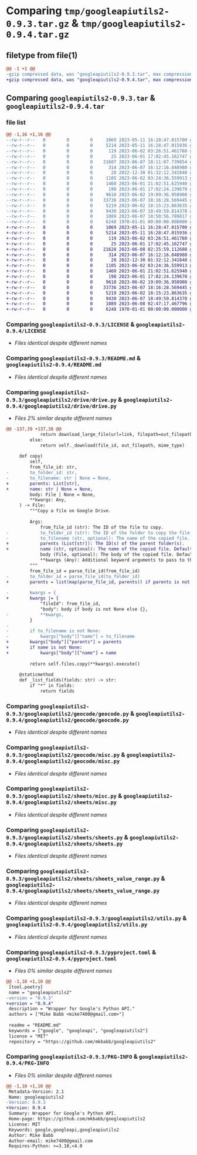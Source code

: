 # Comparing `tmp/googleapiutils2-0.9.3.tar.gz` & `tmp/googleapiutils2-0.9.4.tar.gz`

## filetype from file(1)

```diff
@@ -1 +1 @@
-gzip compressed data, was "googleapiutils2-0.9.3.tar", max compression
+gzip compressed data, was "googleapiutils2-0.9.4.tar", max compression
```

## Comparing `googleapiutils2-0.9.3.tar` & `googleapiutils2-0.9.4.tar`

### file list

```diff
@@ -1,16 +1,16 @@
--rw-r--r--   0        0        0     1069 2023-05-11 16:28:47.015700 googleapiutils2-0.9.3/LICENSE
--rw-r--r--   0        0        0     5214 2023-05-11 16:28:47.015936 googleapiutils2-0.9.3/README.md
--rw-r--r--   0        0        0      119 2023-06-02 03:26:51.461760 googleapiutils2-0.9.3/googleapiutils2/__init__.py
--rw-r--r--   0        0        0       25 2023-06-01 17:02:45.162747 googleapiutils2-0.9.3/googleapiutils2/drive/__init__.py
--rw-r--r--   0        0        0    21607 2023-06-07 18:11:07.739854 googleapiutils2-0.9.3/googleapiutils2/drive/drive.py
--rw-r--r--   0        0        0      314 2023-06-07 16:12:16.848980 googleapiutils2-0.9.3/googleapiutils2/drive/misc.py
--rw-r--r--   0        0        0       28 2022-12-30 01:32:12.341848 googleapiutils2-0.9.3/googleapiutils2/geocode/__init__.py
--rw-r--r--   0        0        0     1105 2023-06-02 03:24:36.559913 googleapiutils2-0.9.3/googleapiutils2/geocode/geocode.py
--rw-r--r--   0        0        0     1460 2023-06-01 21:02:51.625940 googleapiutils2-0.9.3/googleapiutils2/geocode/misc.py
--rw-r--r--   0        0        0      198 2023-06-01 17:02:24.139670 googleapiutils2-0.9.3/googleapiutils2/sheets/__init__.py
--rw-r--r--   0        0        0     9618 2023-06-02 19:09:36.958908 googleapiutils2-0.9.3/googleapiutils2/sheets/misc.py
--rw-r--r--   0        0        0    33736 2023-06-07 18:16:28.569445 googleapiutils2-0.9.3/googleapiutils2/sheets/sheets.py
--rw-r--r--   0        0        0     5219 2023-06-02 18:15:23.863635 googleapiutils2-0.9.3/googleapiutils2/sheets/sheets_value_range.py
--rw-r--r--   0        0        0     9430 2023-06-07 18:49:59.814378 googleapiutils2-0.9.3/googleapiutils2/utils.py
--rw-r--r--   0        0        0     1089 2023-06-07 18:50:56.789817 googleapiutils2-0.9.3/pyproject.toml
--rw-r--r--   0        0        0     6248 1970-01-01 00:00:00.000000 googleapiutils2-0.9.3/PKG-INFO
+-rw-r--r--   0        0        0     1069 2023-05-11 16:28:47.015700 googleapiutils2-0.9.4/LICENSE
+-rw-r--r--   0        0        0     5214 2023-05-11 16:28:47.015936 googleapiutils2-0.9.4/README.md
+-rw-r--r--   0        0        0      119 2023-06-02 03:26:51.461760 googleapiutils2-0.9.4/googleapiutils2/__init__.py
+-rw-r--r--   0        0        0       25 2023-06-01 17:02:45.162747 googleapiutils2-0.9.4/googleapiutils2/drive/__init__.py
+-rw-r--r--   0        0        0    21628 2023-06-08 02:25:59.112608 googleapiutils2-0.9.4/googleapiutils2/drive/drive.py
+-rw-r--r--   0        0        0      314 2023-06-07 16:12:16.848980 googleapiutils2-0.9.4/googleapiutils2/drive/misc.py
+-rw-r--r--   0        0        0       28 2022-12-30 01:32:12.341848 googleapiutils2-0.9.4/googleapiutils2/geocode/__init__.py
+-rw-r--r--   0        0        0     1105 2023-06-02 03:24:36.559913 googleapiutils2-0.9.4/googleapiutils2/geocode/geocode.py
+-rw-r--r--   0        0        0     1460 2023-06-01 21:02:51.625940 googleapiutils2-0.9.4/googleapiutils2/geocode/misc.py
+-rw-r--r--   0        0        0      198 2023-06-01 17:02:24.139670 googleapiutils2-0.9.4/googleapiutils2/sheets/__init__.py
+-rw-r--r--   0        0        0     9618 2023-06-02 19:09:36.958908 googleapiutils2-0.9.4/googleapiutils2/sheets/misc.py
+-rw-r--r--   0        0        0    33736 2023-06-07 18:16:28.569445 googleapiutils2-0.9.4/googleapiutils2/sheets/sheets.py
+-rw-r--r--   0        0        0     5219 2023-06-02 18:15:23.863635 googleapiutils2-0.9.4/googleapiutils2/sheets/sheets_value_range.py
+-rw-r--r--   0        0        0     9430 2023-06-07 18:49:59.814378 googleapiutils2-0.9.4/googleapiutils2/utils.py
+-rw-r--r--   0        0        0     1089 2023-06-08 02:47:17.467796 googleapiutils2-0.9.4/pyproject.toml
+-rw-r--r--   0        0        0     6248 1970-01-01 00:00:00.000000 googleapiutils2-0.9.4/PKG-INFO
```

### Comparing `googleapiutils2-0.9.3/LICENSE` & `googleapiutils2-0.9.4/LICENSE`

 * *Files identical despite different names*

### Comparing `googleapiutils2-0.9.3/README.md` & `googleapiutils2-0.9.4/README.md`

 * *Files identical despite different names*

### Comparing `googleapiutils2-0.9.3/googleapiutils2/drive/drive.py` & `googleapiutils2-0.9.4/googleapiutils2/drive/drive.py`

 * *Files 2% similar despite different names*

```diff
@@ -137,39 +137,38 @@
             return download_large_file(url=link, filepath=out_filepath)
         else:
             return self._download(file_id, out_filepath, mime_type)
 
     def copy(
         self,
         from_file_id: str,
-        to_folder_id: str,
-        to_filename: str | None = None,
+        parents: List[str],
+        name: str | None = None,
         body: File | None = None,
         **kwargs: Any,
     ) -> File:
         """Copy a file on Google Drive.
 
         Args:
             from_file_id (str): The ID of the file to copy.
-            to_folder_id (str): The ID of the folder to copy the file to.
-            to_filename (str, optional): The name of the copied file. Defaults to None, results in the same name as the original file.
+            parents (List[str]): The ID(s) of the parent folder(s).
+            name (str, optional): The name of the copied file. Defaults to None, results in the same name as the original file.
             body (File, optional): The body of the copied file. Defaults to None.
             **kwargs (Any): Additional keyword arguments to pass to the API call.
         """
         from_file_id = parse_file_id(from_file_id)
-        to_folder_id = parse_file_id(to_folder_id)
+        parents = list(map(parse_file_id, parents)) if parents is not None else []
 
-        kwargs = {
+        kwargs |= {
             "fileId": from_file_id,
             "body": body if body is not None else {},
-            **kwargs,
         }
-
-        if to_filename is not None:
-            kwargs["body"]["name"] = to_filename
+        kwargs["body"]["parents"] = parents
+        if name is not None:
+            kwargs["body"]["name"] = name
 
         return self.files.copy(**kwargs).execute()
 
     @staticmethod
     def _list_fields(fields: str) -> str:
         if "*" in fields:
             return fields
```

### Comparing `googleapiutils2-0.9.3/googleapiutils2/geocode/geocode.py` & `googleapiutils2-0.9.4/googleapiutils2/geocode/geocode.py`

 * *Files identical despite different names*

### Comparing `googleapiutils2-0.9.3/googleapiutils2/geocode/misc.py` & `googleapiutils2-0.9.4/googleapiutils2/geocode/misc.py`

 * *Files identical despite different names*

### Comparing `googleapiutils2-0.9.3/googleapiutils2/sheets/misc.py` & `googleapiutils2-0.9.4/googleapiutils2/sheets/misc.py`

 * *Files identical despite different names*

### Comparing `googleapiutils2-0.9.3/googleapiutils2/sheets/sheets.py` & `googleapiutils2-0.9.4/googleapiutils2/sheets/sheets.py`

 * *Files identical despite different names*

### Comparing `googleapiutils2-0.9.3/googleapiutils2/sheets/sheets_value_range.py` & `googleapiutils2-0.9.4/googleapiutils2/sheets/sheets_value_range.py`

 * *Files identical despite different names*

### Comparing `googleapiutils2-0.9.3/googleapiutils2/utils.py` & `googleapiutils2-0.9.4/googleapiutils2/utils.py`

 * *Files identical despite different names*

### Comparing `googleapiutils2-0.9.3/pyproject.toml` & `googleapiutils2-0.9.4/pyproject.toml`

 * *Files 0% similar despite different names*

```diff
@@ -1,10 +1,10 @@
 [tool.poetry]
 name = "googleapiutils2"
-version = "0.9.3"
+version = "0.9.4"
 description = "Wrapper for Google's Python API."
 authors = ["Mike Babb <mike7400@gmail.com>"]
 
 readme = "README.md"
 keywords = ["google", "googleapi", "googleapiutils2"]
 license = "MIT"
 repository = "https://github.com/mkbabb/googleapiutils2"
```

### Comparing `googleapiutils2-0.9.3/PKG-INFO` & `googleapiutils2-0.9.4/PKG-INFO`

 * *Files 0% similar despite different names*

```diff
@@ -1,10 +1,10 @@
 Metadata-Version: 2.1
 Name: googleapiutils2
-Version: 0.9.3
+Version: 0.9.4
 Summary: Wrapper for Google's Python API.
 Home-page: https://github.com/mkbabb/googleapiutils2
 License: MIT
 Keywords: google,googleapi,googleapiutils2
 Author: Mike Babb
 Author-email: mike7400@gmail.com
 Requires-Python: >=3.10,<4.0
```

